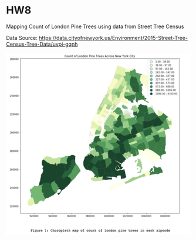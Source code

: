 # HW8 

Mapping Count of London Pine Trees using data from Street Tree Census

Data Source: https://data.cityofnewyork.us/Environment/2015-Street-Tree-Census-Tree-Data/uvpi-gqnh

![alt text](https://github.com/rxl204/PUI2017_rxl204/blob/master/HW8_rxl204/PineTreeCount.png)


